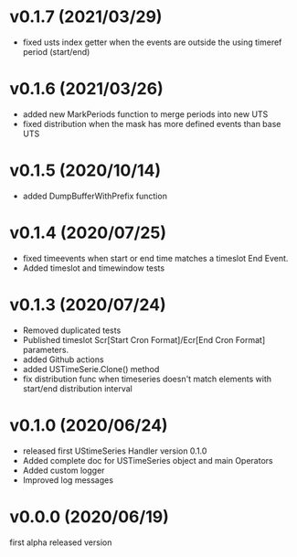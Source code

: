 # v0.1.7 (2021/03/29)

* fixed usts index getter when the events are outside the using timeref period (start/end)

# v0.1.6 (2021/03/26)

* added new MarkPeriods function to merge periods into new UTS
* fixed distribution when the mask has more defined events than base UTS

# v0.1.5 (2020/10/14)

* added DumpBufferWithPrefix function

# v0.1.4 (2020/07/25)

* fixed timeevents when start or end time matches a timeslot End Event.
* Added timeslot and timewindow tests

# v0.1.3 (2020/07/24)

* Removed duplicated tests
* Published timeslot Scr[Start Cron Format]/Ecr[End Cron Format] parameters.
* added Github actions
* added USTimeSerie.Clone() method
* fix distribution func when timeseries  doesn't match elements with  start/end distribution interval

# v0.1.0 (2020/06/24)

* released first UStimeSeries Handler version 0.1.0 
* Added complete doc for USTimeSeries object and main Operators
* Added custom logger
* Improved log messages

# v0.0.0 (2020/06/19)

first alpha released version

